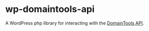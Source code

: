 # wp-domaintools-api
A WordPress php library for interacting with the [DomainTools API](https://www.domaintools.com/resources/api-documentation/getting-started/).
